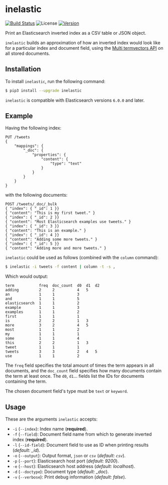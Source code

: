 # inelastic
[![Build Status](https://travis-ci.org/federicotdn/inelastic.svg?branch=travis)](https://travis-ci.org/federicotdn/inelastic)
![License](https://img.shields.io/pypi/l/inelastic.svg?style=flat)
[![Version](https://img.shields.io/pypi/v/inelastic.svg?style=flat)](https://pypi.python.org/pypi/inelastic)

Print an Elasticsearch inverted index as a CSV table or JSON object.

`inelastic` builds an approximation of how an inverted index would look like for a particular index and document field, using the [Multi termvectors API](https://www.elastic.co/guide/en/elasticsearch/reference/current/docs-multi-termvectors.html) on all stored documents.

## Installation
To install `inelastic`, run the following command:
```bash
$ pip3 install --upgrade inelastic
```

`inelastic` is compatible with Elasticsearch versions `6.0.0` and later.

## Example

Having the following index:
```
PUT /tweets
{
    "mappings": {
        "_doc": {
            "properties": {
                "content": {
                    "type": "text"
                }
            }
        }
    }
}
```

with the following documents:
```
POST /tweets/_doc/_bulk
{ "index": { "_id": 1 }}
{ "content": "This is my first tweet." }
{ "index": { "_id": 2 }}
{ "content": "Most Elasticsearch examples use tweets." }
{ "index": { "_id": 3 }}
{ "content": "This is an example." }
{ "index": { "_id": 4 }}
{ "content": "Adding some more tweets." }
{ "index": { "_id": 5 }}
{ "content": "Adding more and more tweets." }
```

`inelastic` could be used as follows (combined with the `column` command):

```bash
$ inelastic -i tweets -f content | column -t -s ,
```

Which would output:
```
term           freq  doc_count  d0  d1  d2
adding         2     2          4   5
an             1     1          3
and            1     1          5
elasticsearch  1     1          2
example        1     1          3
examples       1     1          2
first          1     1          1
is             2     2          1   3
more           3     2          4   5
most           1     1          2
my             1     1          1
some           1     1          4
this           2     2          1   3
tweet          1     1          1
tweets         3     3          2   4   5
use            1     1          2
```

The `freq` field specifies the total amount of times the term appears in all documents, and the `doc_count` field specifies how many documents contain the term at least once. The `d0`, `d1`... fields list the IDs for documents containing the term.

The chosen document field's type must be `text` or `keyword`.

## Usage
These are the arguments `inelastic` accepts:
- `-i` (`--index`): Index name (**required**).
- `-f` (`--field`): Document field name from which to generate inverted index (**required**).
- `-l` (`--id-field`): Document field to use as ID when printing results (*default: _id*).
- `-o` (`--output`): Output format, `json` or `csv` (*default: `csv`*).
- `-p` (`--port`): Elasticsearch host port (*default: 9200*).
- `-e` (`--host`): Elasticsearch host address (*default: localhost*).
- `-d` (`--doctype`): Document type (*default: _doc*).
- `-v` (`--verbose`): Print debug information (*default: false*).
